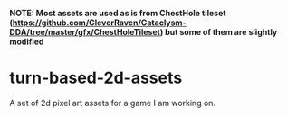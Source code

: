 **NOTE: Most assets are used as is from ChestHole tileset (https://github.com/CleverRaven/Cataclysm-DDA/tree/master/gfx/ChestHoleTileset) but some of them are slightly modified**

# turn-based-2d-assets
A set of 2d pixel art assets for a game I am working on.
